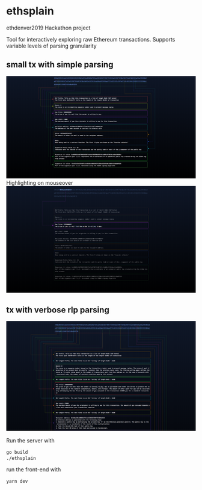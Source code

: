 # ethsplain
ethdenver2019 Hackathon project

Tool for interactively exploring raw Ethereum transactions. Supports variable levels of parsing granularity

## small tx with simple parsing
![simple tx](/images/simple.png?raw=true "")
Highlighting on mouseover
![simple tx](/images/simple-mouseover.png?raw=true "")

## tx with verbose rlp parsing
![simple tx](/images/verbose.png?raw=true "")





Run the server with
```
go build
./ethsplain
```

run the front-end with
```
yarn dev
```
